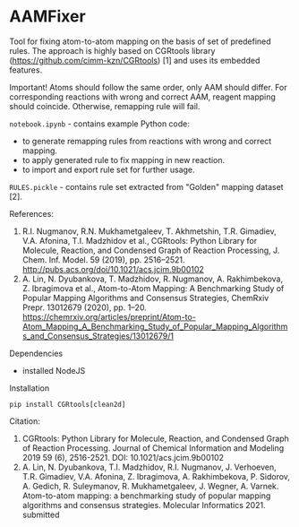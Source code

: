 # AAMFixer

Tool for fixing atom-to-atom mapping on the basis of set of predefined rules. The approach is highly based on CGRtools library (https://github.com/cimm-kzn/CGRtools) [1] and uses its embedded features. 

Important! Atoms should follow the same order, only AAM should differ. For corresponding reactions with wrong and correct AAM, reagent mapping should coincide. Otherwise, remapping rule will fail.

`notebook.ipynb` - contains example Python code:
- to generate remapping rules from reactions with wrong and correct mapping.
- to apply generated rule to fix mapping in new reaction.
- to import and export rule set for further usage.

`RULES.pickle` - contains rule set extracted from "Golden" mapping dataset [2].

References:
1. R.I. Nugmanov, R.N. Mukhametgaleev, T. Akhmetshin, T.R. Gimadiev, V.A. Afonina, T.I. Madzhidov et al., CGRtools: Python Library for Molecule, Reaction, and Condensed Graph of Reaction Processing, J. Chem. Inf. Model. 59 (2019), pp. 2516–2521. http://pubs.acs.org/doi/10.1021/acs.jcim.9b00102
2. A. Lin, N. Dyubankova, T. Madzhidov, R. Nugmanov, A. Rakhimbekova, Z. Ibragimova et al., Atom-to-Atom Mapping: A Benchmarking Study of Popular Mapping Algorithms and Consensus Strategies, ChemRxiv Prepr. 13012679 (2020), pp. 1–20. https://chemrxiv.org/articles/preprint/Atom-to-Atom_Mapping_A_Benchmarking_Study_of_Popular_Mapping_Algorithms_and_Consensus_Strategies/13012679/1

Dependencies

* installed NodeJS

Installation

    pip install CGRtools[clean2d]

Citation:
1. CGRtools: Python Library for Molecule, Reaction, and Condensed Graph of Reaction Processing. Journal of Chemical Information and Modeling 2019 59 (6), 2516-2521. DOI: 10.1021/acs.jcim.9b00102
2. A. Lin, N. Dyubankova, T.I. Madzhidov, R.I. Nugmanov, J. Verhoeven, T.R. Gimadiev, V.A. Afonina, Z. Ibragimova, A. Rakhimbekova, P. Sidorov, A. Gedich, R. Suleymanov, R. Mukhametgaleev, J. Wegner, A. Varnek. Atom-to-atom mapping: a benchmarking study of popular mapping algorithms and consensus strategies. Molecular Informatics 2021. submitted

